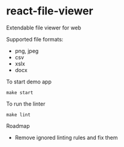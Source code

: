 # react-file-viewer

Extendable file viewer for web

Supported file formats:
 - png, jpeg
 - csv
 - xslx
 - docx



 To start demo app

`make start`


To run the linter

`make lint`



Roadmap

- Remove ignored linting rules and fix them 
